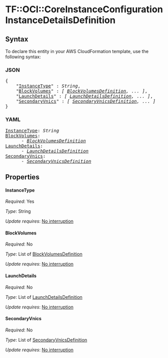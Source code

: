 # TF::OCI::CoreInstanceConfiguration InstanceDetailsDefinition

## Syntax

To declare this entity in your AWS CloudFormation template, use the following syntax:

### JSON

<pre>
{
    "<a href="#instancetype" title="InstanceType">InstanceType</a>" : <i>String</i>,
    "<a href="#blockvolumes" title="BlockVolumes">BlockVolumes</a>" : <i>[ <a href="blockvolumesdefinition.md">BlockVolumesDefinition</a>, ... ]</i>,
    "<a href="#launchdetails" title="LaunchDetails">LaunchDetails</a>" : <i>[ <a href="launchdetailsdefinition.md">LaunchDetailsDefinition</a>, ... ]</i>,
    "<a href="#secondaryvnics" title="SecondaryVnics">SecondaryVnics</a>" : <i>[ <a href="secondaryvnicsdefinition.md">SecondaryVnicsDefinition</a>, ... ]</i>
}
</pre>

### YAML

<pre>
<a href="#instancetype" title="InstanceType">InstanceType</a>: <i>String</i>
<a href="#blockvolumes" title="BlockVolumes">BlockVolumes</a>: <i>
      - <a href="blockvolumesdefinition.md">BlockVolumesDefinition</a></i>
<a href="#launchdetails" title="LaunchDetails">LaunchDetails</a>: <i>
      - <a href="launchdetailsdefinition.md">LaunchDetailsDefinition</a></i>
<a href="#secondaryvnics" title="SecondaryVnics">SecondaryVnics</a>: <i>
      - <a href="secondaryvnicsdefinition.md">SecondaryVnicsDefinition</a></i>
</pre>

## Properties

#### InstanceType

_Required_: Yes

_Type_: String

_Update requires_: [No interruption](https://docs.aws.amazon.com/AWSCloudFormation/latest/UserGuide/using-cfn-updating-stacks-update-behaviors.html#update-no-interrupt)

#### BlockVolumes

_Required_: No

_Type_: List of <a href="blockvolumesdefinition.md">BlockVolumesDefinition</a>

_Update requires_: [No interruption](https://docs.aws.amazon.com/AWSCloudFormation/latest/UserGuide/using-cfn-updating-stacks-update-behaviors.html#update-no-interrupt)

#### LaunchDetails

_Required_: No

_Type_: List of <a href="launchdetailsdefinition.md">LaunchDetailsDefinition</a>

_Update requires_: [No interruption](https://docs.aws.amazon.com/AWSCloudFormation/latest/UserGuide/using-cfn-updating-stacks-update-behaviors.html#update-no-interrupt)

#### SecondaryVnics

_Required_: No

_Type_: List of <a href="secondaryvnicsdefinition.md">SecondaryVnicsDefinition</a>

_Update requires_: [No interruption](https://docs.aws.amazon.com/AWSCloudFormation/latest/UserGuide/using-cfn-updating-stacks-update-behaviors.html#update-no-interrupt)

